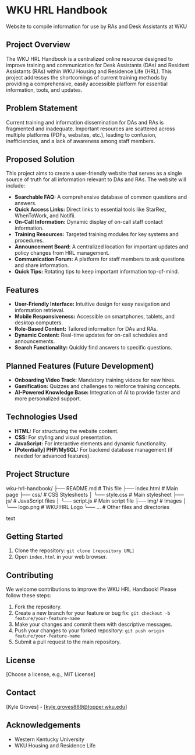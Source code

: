 # WKU HRL Handbook
Website to compile information for use by RAs and Desk Assistants at WKU

## Project Overview

The WKU HRL Handbook is a centralized online resource designed to improve training and communication for Desk Assistants (DAs) and Resident Assistants (RAs) within WKU Housing and Residence Life (HRL). This project addresses the shortcomings of current training methods by providing a comprehensive, easily accessible platform for essential information, tools, and updates.

## Problem Statement

Current training and information dissemination for DAs and RAs is fragmented and inadequate. Important resources are scattered across multiple platforms (PDFs, websites, etc.), leading to confusion, inefficiencies, and a lack of awareness among staff members.

## Proposed Solution

This project aims to create a user-friendly website that serves as a single source of truth for all information relevant to DAs and RAs. The website will include:

*   **Searchable FAQ:** A comprehensive database of common questions and answers.
*   **Quick Access Links:** Direct links to essential tools like StarRez, WhenToWork, and Notifii.
*   **On-Call Information:** Dynamic display of on-call staff contact information.
*   **Training Resources:** Targeted training modules for key systems and procedures.
*   **Announcement Board:** A centralized location for important updates and policy changes from HRL management.
*   **Communication Forum:** A platform for staff members to ask questions and share information.
*   **Quick Tips:** Rotating tips to keep important information top-of-mind.

## Features

*   **User-Friendly Interface:** Intuitive design for easy navigation and information retrieval.
*   **Mobile Responsiveness:** Accessible on smartphones, tablets, and desktop computers.
*   **Role-Based Content:** Tailored information for DAs and RAs.
*   **Dynamic Content:** Real-time updates for on-call schedules and announcements.
*   **Search Functionality:** Quickly find answers to specific questions.

## Planned Features (Future Development)

*   **Onboarding Video Track:** Mandatory training videos for new hires.
*   **Gamification:** Quizzes and challenges to reinforce training concepts.
*   **AI-Powered Knowledge Base:** Integration of AI to provide faster and more personalized support.

## Technologies Used

*   **HTML:** For structuring the website content.
*   **CSS:** For styling and visual presentation.
*   **JavaScript:** For interactive elements and dynamic functionality.
*   **[Potentially] PHP/MySQL:** For backend database management (if needed for advanced features).

## Project Structure

wku-hrl-handbook/
├── README.md # This file
├── index.html # Main page
├── css/ # CSS Stylesheets
│ └── style.css # Main stylesheet
├── js/ # JavaScript files
│ └── script.js # Main script file
├── img/ # Images
│ └── logo.png # WKU HRL Logo
└── ... # Other files and directories

text

## Getting Started

1.  Clone the repository: `git clone [repository URL]`
2.  Open `index.html` in your web browser.

## Contributing

We welcome contributions to improve the WKU HRL Handbook! Please follow these steps:

1.  Fork the repository.
2.  Create a new branch for your feature or bug fix: `git checkout -b feature/your-feature-name`
3.  Make your changes and commit them with descriptive messages.
4.  Push your changes to your forked repository: `git push origin feature/your-feature-name`
5.  Submit a pull request to the main repository.

## License

[Choose a license, e.g., MIT License]

## Contact

[Kyle Groves] - [kyle.groves889@topper.wku.edu]

## Acknowledgements

*   Western Kentucky University
*   WKU Housing and Residence Life
